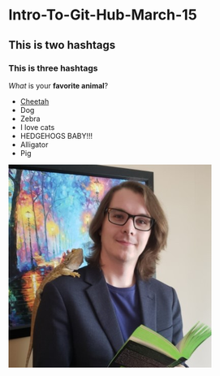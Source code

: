 # Intro-To-Git-Hub-March-15

## This is two hashtags

### This is three hashtags

*What* is your **favorite animal**?


- [Cheetah](https://en.wikipedia.org/wiki/Cheetah)
- Dog
- Zebra
- I love cats
- HEDGEHOGS BABY!!!
- Alligator 
- Pig


[![Daniel with Lizard on shoulder](Daniel_Headshot_Library_Reduced.jpg)](https://en.wikipedia.org/wiki/Cheetah)
